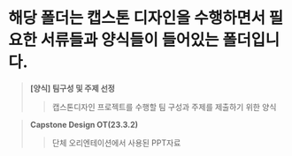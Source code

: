 # 해당 폴더는 캡스톤 디자인을 수행하면서 필요한 서류들과 양식들이 들어있는 폴더입니다.
> __[양식] 팀구성 및 주제 선정__
  >> 캡스톤디자인 프로젝트를 수행할 팀 구성과 주제를 제출하기 위한 양식

> __Capstone Design OT(23.3.2)__
  >> 단체 오리엔테이션에서 사용된 PPT자료
